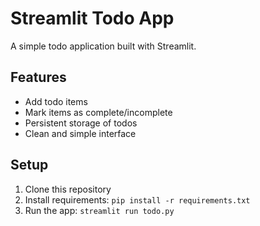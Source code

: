 # Streamlit Todo App

A simple todo application built with Streamlit.

## Features
- Add todo items
- Mark items as complete/incomplete
- Persistent storage of todos
- Clean and simple interface

## Setup
1. Clone this repository
2. Install requirements: `pip install -r requirements.txt`
3. Run the app: `streamlit run todo.py` 